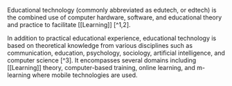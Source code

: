 
Educational technology (commonly abbreviated as edutech, or edtech) is the combined use of computer hardware, software, and educational theory and practice to facilitate [[Learning]]  [^1,2]. 

In addition to practical educational experience, educational technology is based on theoretical knowledge from various disciplines such as communication, education, psychology, sociology, artificial intelligence, and computer science [^3]. It encompasses several domains including [[Learning]] theory, computer-based training, online learning, and m-learning where mobile technologies are used. 
